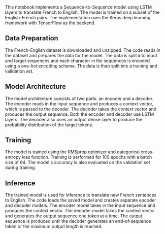 

This notebook implements a Sequence-to-Sequence model using LSTM layers to translate French to English. The model is trained on a subset of the English-French pairs. The implementation uses the Keras deep learning framework with TensorFlow as the backend.

## Data Preparation
The French-English dataset is downloaded and unzipped. The code reads in the dataset and prepares the data for the model. The data is split into input and target sequences and each character in the sequences is encoded using a one-hot encoding scheme. The data is then split into a training and validation set.

## Model Architecture
The model architecture consists of two parts: an encoder and a decoder. The encoder reads in the input sequence and produces a context vector, which is passed to the decoder. The decoder takes the context vector and produces the output sequence. Both the encoder and decoder use LSTM layers. The decoder also uses an output dense layer to produce the probability distribution of the target tokens.

## Training
The model is trained using the RMSprop optimizer and categorical cross-entropy loss function. Training is performed for 100 epochs with a batch size of 64. The model's accuracy is also evaluated on the validation set during training.

## Inference
The trained model is used for inference to translate new French sentences to English. The code loads the saved model and creates separate encoder and decoder models. The encoder model takes in the input sequence and produces the context vector. The decoder model takes the context vector and generates the output sequence one token at a time. The output sequence is produced until the decoder generates an end-of-sequence token or the maximum output length is reached.
